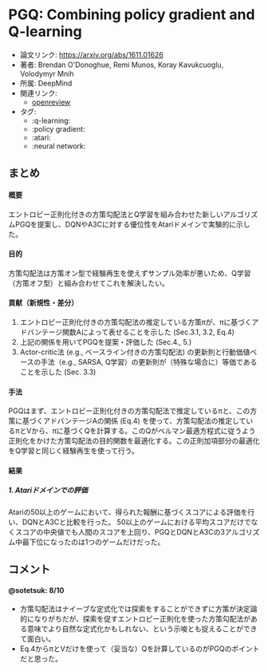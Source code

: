 # PGQ: Combining policy gradient and Q-learning

- 論文リンク: https://arxiv.org/abs/1611.01626
- 著者: Brendan O'Donoghue, Remi Munos, Koray Kavukcuoglu, Volodymyr Mnih
- 所属: DeepMind
- 関連リンク:
  - [openreview](https://openreview.net/forum?id=B1kJ6H9ex)
- タグ:
  - :q-learning:
  - :policy gradient:
  - :atari:
  - :neural network:

## まとめ

#### 概要
エントロピー正則化付きの方策勾配法とQ学習を組み合わせた新しいアルゴリズムPGQを提案し、DQNやA3Cに対する優位性をAtariドメインで実験的に示した。

#### 目的
方策勾配法は方策オン型で経験再生を使えずサンプル効率が悪いため、Q学習（方策オフ型）と組み合わせてこれを解決したい。

#### 貢献（新規性・差分）
1. エントロピー正則化付きの方策勾配法の推定している方策πが、πに基づくアドバンテージ関数Aによって表せることを示した (Sec.3.1, 3.2, Eq.4)
2. 上記の関係を用いてPGQを提案・評価した (Sec.4., 5.)
3. Actor-critic法 (e.g., ベースライン付きの方策勾配法) の更新則と行動価値ベースの手法（e.g., SARSA, Q学習）の更新則が（特殊な場合に）等価であることを示した (Sec. 3.3)

#### 手法
PGQはまず、エントロピー正則化付きの方策勾配法で推定しているπと、この方策に基づくアドバンテージAの関係 (Eq.4) を使って、方策勾配法の推定しているπとVから、πに基づくQを計算する。このQがベルマン最適方程式に従うよう正則化をかけた方策勾配法の目的関数を最適化する。この正則加項部分の最適化をQ学習と同じく経験再生を使って行う。

#### 結果

##### 1. Atariドメインでの評価
Atariの50以上のゲームにおいて、得られた報酬に基づくスコアによる評価を行い、DQNとA3Cと比較を行った。
50以上のゲームにおける平均スコアだけでなくスコアの中央値でも人間のスコアを上回り、PGQとDQNとA3Cの3アルゴリズム中最下位になったのは1つのゲームだけだった。

<!-- #### 定理・証明していること（汎用的で重要なものであれば） -->

## コメント

#### @sotetsuk: 8/10
- 方策勾配法はナイーブな定式化では探索をすることができずに方策が決定論的になりがちだが、探索を促すエントロピー正則化を使った方策勾配法がある意味でより自然な定式化かもしれない、という示唆とも捉えることができて面白い。
- Eq.4からπとVだけを使って（妥当な）Qを計算しているのがPGQのポイントだと思った。
